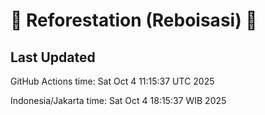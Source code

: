 
# 🌳 Reforestation (Reboisasi) 🌲

## Last Updated

GitHub Actions time: Sat Oct  4 11:15:37 UTC 2025

Indonesia/Jakarta time: Sat Oct  4 18:15:37 WIB 2025
